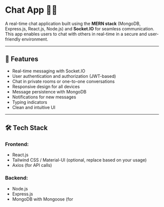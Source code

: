 # Chat App 📱💬

A real-time chat application built using the **MERN stack** (MongoDB, Express.js, React.js, Node.js) and **Socket.IO** for seamless communication. This app enables users to chat with others in real-time in a secure and user-friendly environment.

---

## 🌟 Features

- Real-time messaging with Socket.IO
- User authentication and authorization (JWT-based)
- Chat in private rooms or one-to-one conversations
- Responsive design for all devices
- Message persistence with MongoDB
- Notifications for new messages
- Typing indicators
- Clean and intuitive UI

---

## 🛠️ Tech Stack

### **Frontend**:
- React.js
- Tailwind CSS / Material-UI (optional, replace based on your usage)
- Axios (for API calls)

### **Backend**:
- Node.js
- Express.js
- MongoDB with Mongoose (for

